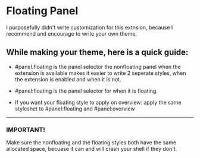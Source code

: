 
# Floating Panel

I purposefully didn't write customization for this extnsion, because I recommend and encourage to write your own theme.

## While making your theme, here is a quick guide:

- #panel.floating is the panel selector the nonfloating panel when the extension is available makes it easier to write 2 seperate styles, when the extension is enabled and when it is not.

- #panel:floating is the panel selector for when it is floating.
- If you want your floating style to apply on overview: apply the same styleshet to #panel:floating and #panel:overview

---

### IMPORTANT!
Make sure the nonfloating and the floating styles both have the same allocated space, becuase it can and will crash your shell if they don't.
